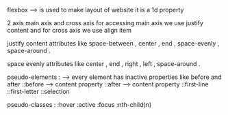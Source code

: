 flexbox --> is used to make layout of website
it is a 1d property

2 axis main axis and cross axis
for accessing main axis we use justify content and for cross axis we use align item

justify content attributes like space-between , center , end , space-evenly , space-around .

space evenly attributes like center , end , right , left , space-around .

pseudo-elements : --> every element has inactive properties like before and after 
::before --> content property
::after --> content property
::first-line
::first-letter
::selection

pseudo-classes :
:hover
:active
:focus
:nth-child(n)
